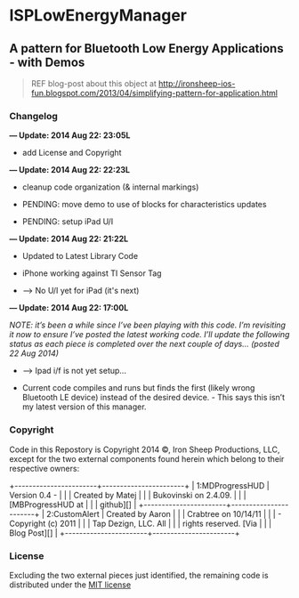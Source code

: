 # ISPLowEnergyManager

## A pattern for Bluetooth Low Energy Applications - with Demos

> REF blog-post about this object at
> http://ironsheep-ios-fun.blogspot.com/2013/04/simplifying-pattern-for-application.html

### Changelog

**— Update: 2014 Aug 22: 23:05L**

-   add License and Copyright

**— Update: 2014 Aug 22: 22:23L**

-   cleanup code organization (& internal markings)

-   PENDING: move demo to use of blocks for characteristics updates

-   PENDING: setup iPad U/I

**— Update: 2014 Aug 22: 21:22L**

-   Updated to Latest Library Code

-   iPhone working against TI Sensor Tag

-   —\> No U/I yet for iPad (it's next)

**— Update: 2014 Aug 22: 17:00L**

*NOTE: it’s been a while since I’ve been playing with this code. I’m
revisiting it now to ensure I’ve posted the latest working code. I’ll
update the following status as each piece is completed over the next
couple of days… (posted 22 Aug 2014)*

-   —\> Ipad i/f is not yet setup...

-   Current code compiles and runs but finds the first (likely wrong
    Bluetooth LE device) instead of the desired device. - This says this
    isn’t my latest version of this manager.

### Copyright

Code in this Repostory is Copyright 2014 ©, Iron Sheep Productions, LLC,
except for the two external components found herein which belong to
their respective owners:

+-----------------------+-----------------------+
| 1:MDProgressHUD       |  Version 0.4 -        |
|                       | Created by Matej      |
|                       | Bukovinski on 2.4.09. |
|                       | [MBProgressHUD at     |
|                       | github][]             |
+-----------------------+-----------------------+
| 2:CustomAlert         | Created by Aaron      |
|                       | Crabtree on 10/14/11  |
|                       | - Copyright (c) 2011  |
|                       | Tap Dezign, LLC. All  |
|                       | rights reserved. [Via |
|                       | Blog Post][]          |
+-----------------------+-----------------------+

### License

Excluding the two external pieces just identified, the remaining code
is distributed under the [MIT license][]

  [MBProgressHUD at github]: http://github.com/jdg/MBProgressHUD
  [Via Blog Post]: http://code.tutsplus.com/tutorials/ios-sdk-uialertview-custom-graphics--mobile-8886
  [MIT license]: https://github.com/ironsheep/ISPLowEnergyManager/blob/master/LICENSE
